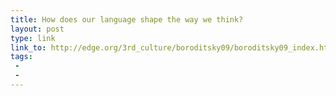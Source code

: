 ```yaml
---
title: How does our language shape the way we think?
layout: post
type: link
link_to: http://edge.org/3rd_culture/boroditsky09/boroditsky09_index.html
tags:
 - 
 - 
---
```

&nbsp;